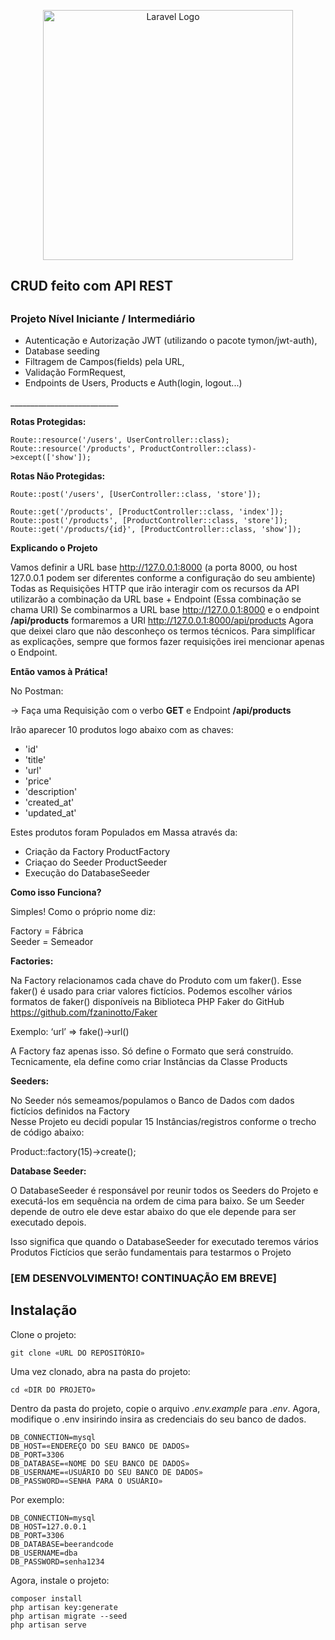 <p align="center"><a href="https://laravel.com" target="_blank"><img src="https://raw.githubusercontent.com/laravel/art/master/logo-lockup/5%20SVG/2%20CMYK/1%20Full%20Color/laravel-logolockup-cmyk-red.svg" width="400" alt="Laravel Logo"></a></p>
 
<h2>CRUD feito com API REST<h2>
<h3>Projeto Nível Iniciante / Intermediário</h3>
<ul>
    <li>Autenticação e Autorização JWT (utilizando o pacote tymon/jwt-auth),</li>
    <li>Database seeding</li>
    <li>Filtragem de Campos(fields) pela URL,</li>
    <li>Validação FormRequest,</li>
    <li>Endpoints de Users, Products e Auth(login, logout...)</li>
</ul>
___________________________

<strong>Rotas Protegidas:</strong>

    Route::resource('/users', UserController::class);
    Route::resource('/products', ProductController::class)->except(['show']);


<strong>Rotas Não Protegidas:</strong>

    Route::post('/users', [UserController::class, 'store']);

    Route::get('/products', [ProductController::class, 'index']);
    Route::post('/products', [ProductController::class, 'store']);
    Route::get('/products/{id}', [ProductController::class, 'show']);
    

<strong>Explicando o Projeto</strong>

Vamos definir a URL base http://127.0.0.1:8000 (a porta 8000, ou host 127.0.0.1 podem ser diferentes conforme a configuração do seu ambiente) 
Todas as Requisições HTTP que irão interagir com os recursos da API utilizarão a combinação da URL base + Endpoint (Essa combinação se chama URI)
Se combinarmos a URL base  http://127.0.0.1:8000 e o endpoint <strong>/api/products</strong> 
formaremos a URI http://127.0.0.1:8000/api/products 
Agora que deixei claro que não desconheço os termos técnicos. Para simplificar as explicações, sempre que formos fazer requisições irei mencionar apenas o Endpoint.   

<strong>Então vamos à Prática!</strong>

No Postman:

→ Faça uma Requisição com o verbo <strong>GET</strong> e Endpoint <strong>/api/products</strong>

Irão aparecer 10 produtos logo abaixo com as chaves:
<ul>
    <li>'id'</li>
    <li>'title'</li>
    <li>'url'</li>
    <li>'price'</li>
    <li>'description'</li>
    <li>'created_at'</li>
    <li>'updated_at'</li>
</ul>

Estes produtos foram Populados em Massa através da: 
<ul>
    <li>Criação da Factory ProductFactory</li>
    <li>Criaçao do Seeder ProductSeeder</li>
    <li>Execução do DatabaseSeeder</li>     
</ul>
 
<strong>Como isso Funciona?</strong>

Simples! Como o próprio nome diz: 

Factory = Fábrica</br>
Seeder = Semeador 

<strong>Factories:</strong>

Na Factory relacionamos cada chave do Produto com um faker(). Esse faker() é usado para criar valores fictícios. Podemos escolher vários formatos de faker() disponíveis na Biblioteca PHP Faker do GitHub https://github.com/fzaninotto/Faker

Exemplo:
‘url’ => fake()→url()

A Factory faz apenas isso. Só define o Formato que será construído. 
Tecnicamente, ela define como criar Instâncias da Classe Products

<strong>Seeders:</strong>

No Seeder nós semeamos/populamos o Banco de Dados com dados fictícios definidos na Factory</br>
Nesse Projeto eu decidi popular 15 Instâncias/registros conforme o trecho de código abaixo:

Product::factory(15)→create();

<strong>Database Seeder:</strong>

O DatabaseSeeder é responsável por reunir todos os Seeders do Projeto e executá-los em sequência na ordem de cima para baixo. Se um Seeder depende de outro ele deve estar abaixo do que ele depende para ser executado depois.

Isso significa que quando o DatabaseSeeder for executado teremos vários Produtos Fictícios que serão fundamentais para testarmos o Projeto


<h3>[EM DESENVOLVIMENTO! CONTINUAÇÃO EM BREVE]</h3>
    

## Instalação

Clone o projeto:

```
git clone «URL DO REPOSITÓRIO»
```

Uma vez clonado, abra na pasta do projeto:

```
cd «DIR DO PROJETO»
```

Dentro da pasta do projeto, copie o arquivo *.env.example* para *.env*.
Agora, modifique o .env insirindo insira as credenciais do seu banco de dados.

```
DB_CONNECTION=mysql
DB_HOST=«ENDEREÇO DO SEU BANCO DE DADOS»
DB_PORT=3306
DB_DATABASE=«NOME DO SEU BANCO DE DADOS»
DB_USERNAME=«USUÁRIO DO SEU BANCO DE DADOS»
DB_PASSWORD=«SENHA PARA O USUÁRIO»
```

Por exemplo:
```
DB_CONNECTION=mysql
DB_HOST=127.0.0.1
DB_PORT=3306
DB_DATABASE=beerandcode
DB_USERNAME=dba
DB_PASSWORD=senha1234
```

Agora, instale o projeto:

```
composer install
php artisan key:generate
php artisan migrate --seed
php artisan serve
```

